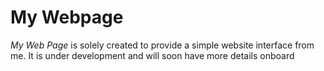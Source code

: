 # My Webpage
_My Web Page_ is solely created to provide a simple website interface from me. It is under development and will soon have more details onboard
